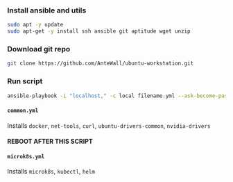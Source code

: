 ### Install ansible and utils

```bash
sudo apt -y update
sudo apt-get -y install ssh ansible git aptitude wget unzip
```

### Download git repo

```bash
git clone https://github.com/AnteWall/ubuntu-workstation.git
```

### Run script

```bash
ansible-playbook -i "localhost," -c local filename.yml --ask-become-pass 
```

#### `common.yml`

Installs `docker`, `net-tools`, `curl`, `ubuntu-drivers-common`, `nvidia-drivers`

#### REBOOT AFTER THIS SCRIPT


#### `microk8s.yml`

Installs `microk8s`, `kubectl`, `helm`
